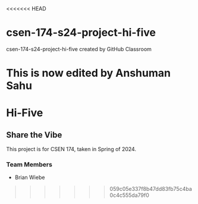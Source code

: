 <<<<<<< HEAD
# csen-174-s24-project-hi-five
csen-174-s24-project-hi-five created by GitHub Classroom

This is now edited by Anshuman Sahu
=======
# Hi-Five
## Share the Vibe
This project is for CSEN 174, taken in Spring of 2024.

### Team Members
- Brian Wiebe
>>>>>>> 059c05e337f8b47dd83fb75c4ba0c4c555da79f0
